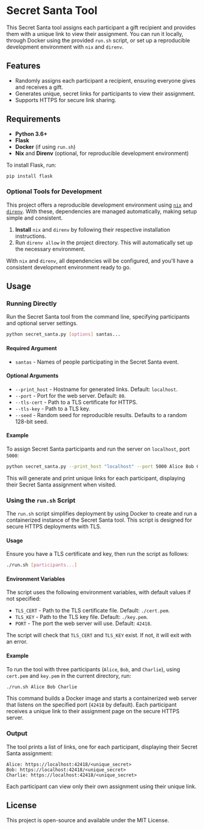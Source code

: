 # Secret Santa Tool

This Secret Santa tool assigns each participant a gift recipient and provides them with a unique link to view their assignment. You can run it locally, through Docker using the provided `run.sh` script, or set up a reproducible development environment with `nix` and `direnv`.

## Features

- Randomly assigns each participant a recipient, ensuring everyone gives and receives a gift.
- Generates unique, secret links for participants to view their assignment.
- Supports HTTPS for secure link sharing.

## Requirements

- **Python 3.6+**
- **Flask**
- **Docker** (if using `run.sh`)
- **Nix** and **Direnv** (optional, for reproducible development environment)

To install Flask, run:
```bash
pip install flask
```

### Optional Tools for Development

This project offers a reproducible development environment using [`nix`](https://nixos.org/download/) and [`direnv`](https://direnv.net/docs/installation.html). With these, dependencies are managed automatically, making setup simple and consistent.

1. **Install** `nix` and `direnv` by following their respective installation instructions.
2. Run `direnv allow` in the project directory. This will automatically set up the necessary environment.

With `nix` and `direnv`, all dependencies will be configured, and you'll have a consistent development environment ready to go.

## Usage

### Running Directly

Run the Secret Santa tool from the command line, specifying participants and optional server settings.

```bash
python secret_santa.py [options] santas...
```

#### Required Argument

- `santas` - Names of people participating in the Secret Santa event.

#### Optional Arguments

- `--print_host` - Hostname for generated links. Default: `localhost`.
- `--port` - Port for the web server. Default: `80`.
- `--tls-cert` - Path to a TLS certificate for HTTPS.
- `--tls-key` - Path to a TLS key.
- `--seed` - Random seed for reproducible results. Defaults to a random 128-bit seed.

#### Example

To assign Secret Santa participants and run the server on `localhost`, port `5000`:

```bash
python secret_santa.py --print_host "localhost" --port 5000 Alice Bob Charlie
```

This will generate and print unique links for each participant, displaying their Secret Santa assignment when visited.

### Using the `run.sh` Script

The `run.sh` script simplifies deployment by using Docker to create and run a containerized instance of the Secret Santa tool. This script is designed for secure HTTPS deployments with TLS.

#### Usage

Ensure you have a TLS certificate and key, then run the script as follows:

```bash
./run.sh [participants...]
```

#### Environment Variables

The script uses the following environment variables, with default values if not specified:

- `TLS_CERT` - Path to the TLS certificate file. Default: `./cert.pem`.
- `TLS_KEY` - Path to the TLS key file. Default: `./key.pem`.
- `PORT` - The port the web server will use. Default: `42418`.

The script will check that `TLS_CERT` and `TLS_KEY` exist. If not, it will exit with an error.

#### Example

To run the tool with three participants (`Alice`, `Bob`, and `Charlie`), using `cert.pem` and `key.pem` in the current directory, run:

```bash
./run.sh Alice Bob Charlie
```

This command builds a Docker image and starts a containerized web server that listens on the specified port (`42418` by default). Each participant receives a unique link to their assignment page on the secure HTTPS server.

### Output

The tool prints a list of links, one for each participant, displaying their Secret Santa assignment:

```
Alice: https://localhost:42418/<unique_secret>
Bob: https://localhost:42418/<unique_secret>
Charlie: https://localhost:42418/<unique_secret>
```

Each participant can view only their own assignment using their unique link.

## License

This project is open-source and available under the MIT License.
